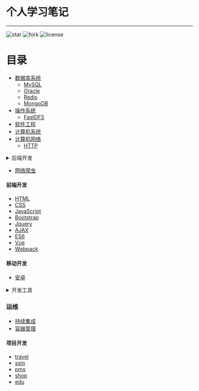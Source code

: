 # 个人学习笔记

--------------------------------------------------------------------------------

![star](https://img.shields.io/github/stars/0xcaffebabe/note)  ![fork](https://img.shields.io/github/forks/0xcaffebabe/note) ![license](https://img.shields.io/github/license/0xcaffebabe/note)


# 目录

- [数据库系统](./数据库系统/nav.md)
  - [MySQL](./数据库系统/mysql/nav.md)
  - [Oracle](./数据库系统/oracle/nav.md)
  - [Redis](./数据库系统/Redis.md)
  - [MongoDB](./数据库系统/MongoDB.md)
- [操作系统](./操作系统/nav.md)
  - [FastDFS](./操作系统/FastDFS.md)
- [软件工程](./软件工程/nav.md)
- [计算机系统](./计算机系统/nav.md)
- [计算机网络](./计算机网络/nav.md)
  - [HTTP](./计算机网络/HTTP.md)
<details>

  <summary>后端开发</summary>

  - 语言
      - [C](./后端开发/语言/C/nav.md)
      - [JAVA](./后端开发/语言/JAVA/nav.md)
      - [XML](./后端开发/语言/xml.md)
  - 中间件
    - [ActiveMQ](./后端开发/中间件/activeMQ.md)
    - [RabbitMQ](./后端开发/中间件/rabbitMQ.md)
    - [Kafka](./后端开发/中间件/Kafka.md)
    - [Tomcat](./后端开发/中间件/Tomcat.md)
    - [Nginx](./后端开发/中间件/Nginx.md)
    - [ElasticSearch](./后端开发/中间件/ElasticSearch.md)
  - 框架

    - [Spring](./后端开发/框架/Spring/nav.md)
    - [SpringBoot](./后端开发/框架/SpringBoot/nav.md)
    - [SpringCloud](./后端开发/框架/SpringCloud/nav.md)
    - [Mybatis-Plus](./后端开发/框架/mybatis-plus.md)
    - [Mybatis](./后端开发/框架/mybatis/nav.md)
    - [Netty](./后端开发/框架/netty.md)

  - [Lucene](./后端开发/Lucene.md)
  - [微服务](./后端开发/微服务.md)
  - [JAVA并发编程](./后端开发/JAVA并发编程.md)
- Jakarta EE
  - [Servlet](./后端开发/JakartaEE/Servlet.md)
  - [JSP](./后端开发/JakartaEE/JSP.md)
  - [Cookie&Session](./后端开发/JakartaEE/Cookie&Session.md)
  - [Filter&Listener](./后端开发/JakartaEE/Filter&Listener.md)
  - [JNDI](./后端开发/JakartaEE/JNDI.md)
  - [JPA](./后端开发/JakartaEE/JPA.md)
  - [Freemarker](./后端开发/JakartaEE/Freemarker.md)
</details>

- [网络爬虫](./网络爬虫/nav.md)

#### 前端开发
  - [HTML](./前端开发/HTML.md)
  - [CSS](./前端开发/CSS.md)
  - [JavaScript](./前端开发/JavaScript.md)
  - [Bootstrap](./前端开发/Bootstrap.md)
  - [Jquery](./前端开发/Jquery.md)
  - [AJAX](./前端开发/AJAX.md)
  - [ES6](./前端开发/ES6.md)
  - [Vue](./前端开发/Vue.md)
  - [Webpack](./前端开发/Webpack.md)

#### 移动开发

  - [安卓](./移动开发/安卓/nav.md)

<details>

  <summary>开发工具</summary>

  - [Docker](./开发工具/Docker.md)
  - [VIM](./开发工具/vim/vim.md)
  - [GIT](./开发工具/git.md)
  - [SVN](./开发工具/SVN.md)
  - [idea](./开发工具/idea.md)
  - [Junit](./开发工具/Junit.md)
  - 构建工具
    - [Gradle](./开发工具/构建工具/gradle.md)
    - [Maven](./开发工具/构建工具/maven.md)

</details>

### 运维

- [持续集成](./运维/持续集成.md)
- [容器管理](./运维/容器管理.md)

#### 项目开发
- [travel](https://github.com/0xcaffebabe/travel)
- [ssm](https://github.com/0xcaffebabe/ssm)
- [pms](https://github.com/0xcaffebabe/pms)
- [shop](https://github.com/0xcaffebabe/shop)
- [edu](https://github.com/0xcaffebabe/edu)

